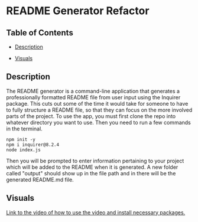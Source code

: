 # README Generator Refactor

## Table of Contents

* [Description](#description)

* [Visuals](#visuals)

## Description 

The README generator is a command-line application that generates a professionally formatted README file from user input using the Inquirer package. This cuts out some of the time it would take for someone to have to fully structure a README file, so that they can focus on the more involved parts of the project. To use the app, you must first clone the repo into whatever directory you want to use. Then you need to run a few commands in the terminal.

    npm init -y
    npm i inquirer@8.2.4
    node index.js

Then you will be prompted to enter information pertaining to your project which will be added to the README when it is generated. A new folder called "output" should show up in the file path and in there will be the generated README.md file.

## Visuals 

[Link to the video of how to use the video and install necessary packages.](https://drive.google.com/file/d/16djABmD4zNkKr2JSDReakPo5X7jtFnBz/view?usp=sharing)
